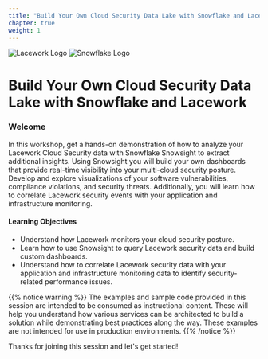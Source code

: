 ```yaml
---
title: "Build Your Own Cloud Security Data Lake with Snowflake and Lacework"
chapter: true
weight: 1
---
```


![Lacework Logo](/images/lacework-logo.svg)
![Snowflake Logo](/images/snowflake-logo.svg)
# Build Your Own Cloud Security Data Lake with Snowflake and Lacework

### Welcome

In this workshop, get a hands-on demonstration of how to analyze your Lacework Cloud Security data with Snowflake Snowsight to extract additional insights. Using Snowsight you will build your own  dashboards that provide real-time visibility into your multi-cloud security posture. Develop and explore visualizations of your software vulnerabilities, compliance violations, and security threats. Additionally, you will learn how to correlate Lacework security events with your application and infrastructure monitoring.

#### Learning Objectives
* Understand how Lacework monitors your cloud security posture.
* Learn how to use Snowsight to query Lacework security data and build custom dashboards.
* Understand how to correlate Lacework security data with your application and infrastructure monitoring data to identify security-related performance issues.


{{% notice warning %}}
The examples and sample code provided in this session are intended to be consumed as instructional content. These will help you understand how various services can be architected to build a solution while demonstrating best practices along the way. These examples are not intended for use in production environments.
{{% /notice %}}

Thanks for joining this session and let's get started!
